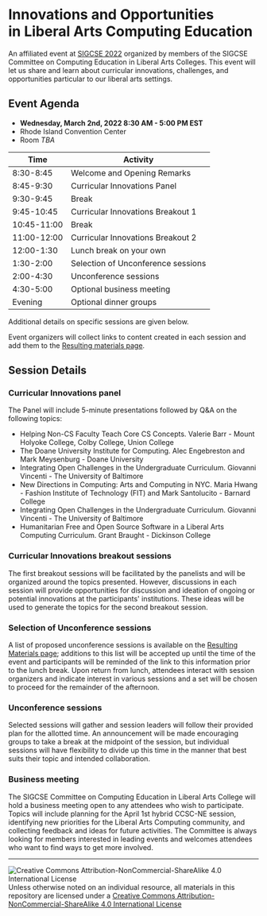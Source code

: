 # Innovations and Opportunities<br>in Liberal Arts Computing Education

An affiliated event at [SIGCSE 2022](https://sigcse2022.sigcse.org) organized by members of the SIGCSE Committee on Computing Education in Liberal Arts Colleges. This event will let us share and learn about curricular innovations, challenges, and opportunities particular to our liberal arts settings.

## Event Agenda

- **Wednesday, March 2nd, 2022 8:30 AM - 5:00 PM EST**
- Rhode Island Convention Center
- Room _TBA_

| Time        | Activity
|-------------|----------
| 8:30-8:45   | Welcome and Opening Remarks
| 8:45-9:30   | Curricular Innovations Panel
| 9:30-9:45   | Break
| 9:45-10:45  | Curricular Innovations Breakout 1
| 10:45-11:00 | Break
| 11:00-12:00 | Curricular Innovations Breakout 2
| 12:00-1:30  | Lunch break on your own
| 1:30-2:00   | Selection of Unconference sessions
| 2:00-4:30   | Unconference sessions
| 4:30-5:00   | Optional business meeting
| Evening     | Optional dinner groups

Additional details on specific sessions are given below.

Event organizers will collect links to content created in each session and add them to the [Resulting materials page](materials.md).

## Session Details

### Curricular Innovations panel

The Panel will include 5-minute presentations followed by Q&A on the following topics:

* Helping Non-CS Faculty Teach Core CS Concepts. Valerie Barr - Mount Holyoke College, Colby College, Union College
* The Doane University Institute for Computing. Alec Engebreston and Mark Meysenburg - Doane University
* Integrating Open Challenges in the Undergraduate Curriculum. Giovanni Vincenti - The University of Baltimore
* New Directions in Computing: Arts and Computing in NYC. Maria Hwang - Fashion Institute of Technology (FIT) and Mark Santolucito - Barnard College
* Integrating Open Challenges in the Undergraduate Curriculum. Giovanni Vincenti - The University of Baltimore
* Humanitarian Free and Open Source Software in a Liberal Arts Computing Curriculum. Grant Braught - Dickinson College

### Curricular Innovations breakout sessions

The first breakout sessions will be facilitated by the panelists and will be organized around the topics presented. However, discussions in each session will provide opportunities for discussion and ideation of ongoing or potential innovations at the participants' institutions.  These ideas will be used to generate the topics for the second breakout session.

### Selection of Unconference sessions

A list of proposed unconference sessions is available on the [Resulting Materials page](materials.md); additions to this list will be accepted up until the time of the event and participants will be reminded of the link to this information prior to the lunch break. Upon return from lunch, attendees interact with session organizers and indicate interest in various sessions and a set will be chosen to proceed for the remainder of the afternoon.

### Unconference sessions

Selected sessions will gather and session leaders will follow their provided plan for the allotted time.
An announcement will be made encouraging groups to take a break at the midpoint of the session, but individual sessions will have flexibility to divide up this time in the manner that best suits their topic and intended collaboration.

### Business meeting

The SIGCSE Committee on Computing Education in Liberal Arts College will hold a business meeting open to any attendees who wish to participate. Topics will include planning for the April 1st hybrid CCSC-NE session, identifying new priorities for the Liberal Arts Computing community, and collecting feedback and ideas for future activities. The Committee is always looking for members interested in leading events and welcomes attendees who want to find ways to get more involved.

___
![Creative Commons Attribution-NonCommercial-ShareAlike 4.0 International License](https://i.creativecommons.org/l/by-nc-sa/4.0/88x31.png "Creative Commons Attribution-NonCommercial-ShareAlike 4.0 International License") Unless otherwise noted on an individual resource, all materials in this repository are licensed under a [Creative Commons Attribution-NonCommercial-ShareAlike 4.0 International License](http://creativecommons.org/licenses/by-nc-sa/4.0/)
